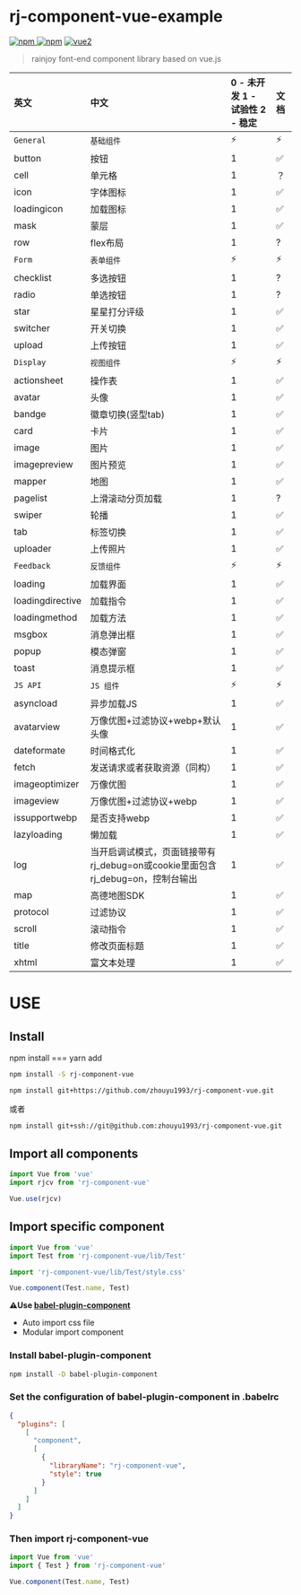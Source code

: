 # rj-component-vue-example

[![npm](https://img.shields.io/npm/v/rj-component-vue.svg) ![npm](https://img.shields.io/npm/dm/rj-component-vue.svg)](https://www.npmjs.com/package/rj-component-vue) [![vue2](https://img.shields.io/badge/vue-2.x-brightgreen.svg)](https://vuejs.org/)

> rainjoy font-end component library based on vue.js

| 英文 | 中文 | 0 - 未开发 1 - 试验性 2 - 稳定 | 文档 |
|:---|:---|:---|:---|
| `General` | `基础组件` | ⚡️ | ⚡️ |
| button | 按钮 | 1 | ✅ |
| cell | 单元格 | 1 | ？|
| icon | 字体图标 | 1 | ✅ |
| loadingicon | 加载图标 | 1 | ✅ |
| mask | 蒙层 | 1 | ✅ |
| row | flex布局 | 1 | ? |
| `Form` | `表单组件` | ⚡️ | ⚡️ |
| checklist | 多选按钮 | 1 | ? |
| radio | 单选按钮 | 1 | ? |
| star | 星星打分评级 | 1 | ✅ |
| switcher | 开关切换 | 1 | ✅ |
| upload | 上传按钮 | 1 | ✅ |
| `Display` | `视图组件` | ⚡️ | ⚡️ |
| actionsheet | 操作表 | 1 | ✅ |
| avatar | 头像 | 1 | ✅ |
| bandge | 徽章切换(竖型tab) | 1 | ✅ |
| card | 卡片 | 1 | ✅ |
| image | 图片 | 1 | ✅ |
| imagepreview | 图片预览 | 1 | ✅ |
| mapper | 地图 | 1 | ✅ |
| pagelist | 上滑滚动分页加载 | 1 | ? |
| swiper | 轮播 | 1 | ✅ |
| tab | 标签切换 | 1 | ✅ |
| uploader | 上传照片 | 1 | ✅ |
| `Feedback` | `反馈组件` | ⚡️ | ⚡️ |
| loading | 加载界面 | 1 | ✅ |
| loadingdirective | 加载指令 | 1 | ✅ |
| loadingmethod | 加载方法 | 1 | ✅ |
| msgbox | 消息弹出框 | 1 | ✅ |
| popup | 模态弹窗 | 1 | ✅ |
| toast | 消息提示框 | 1 | ✅ |
| `JS API` | `JS 组件` | ⚡️ | ⚡️ |
| asyncload | 异步加载JS | 1 | ✅ |
| avatarview | 万像优图+过滤协议+webp+默认头像 | 1 | ✅ |
| dateformate | 时间格式化 | 1 | ✅ |
| fetch | 发送请求或者获取资源（同构） | 1 | ✅ |
| imageoptimizer | 万像优图 | 1 | ✅ |
| imageview | 万像优图+过滤协议+webp | 1 | ✅ |
| issupportwebp | 是否支持webp | 1 | ✅ |
| lazyloading | 懒加载 | 1 | ✅ |
| log | 当开启调试模式，页面链接带有rj_debug=on或cookie里面包含rj_debug=on，控制台输出 | 1 | ✅ |
| map | 高德地图SDK | 1 | ✅ |
| protocol | 过滤协议 | 1 | ✅ |
| scroll | 滚动指令 | 1 | ✅ |
| title | 修改页面标题 | 1 | ✅ |
| xhtml | 富文本处理 | 1 | ✅ |

# USE

## Install

npm install === yarn add

``` bash
npm install -S rj-component-vue
```

``` bash
npm install git+https://github.com/zhouyu1993/rj-component-vue.git
```

或者

``` bash
npm install git+ssh://git@github.com:zhouyu1993/rj-component-vue.git
```

## Import all components

``` js
import Vue from 'vue'
import rjcv from 'rj-component-vue'

Vue.use(rjcv)
```

## Import specific component

``` js
import Vue from 'vue'
import Test from 'rj-component-vue/lib/Test'

import 'rj-component-vue/lib/Test/style.css'

Vue.component(Test.name, Test)
```

**⚠️Use [babel-plugin-component](https://www.npmjs.com/package/babel-plugin-component)**

- Auto import css file
- Modular import component

### Install babel-plugin-component

``` bash
npm install -D babel-plugin-component
```

### Set the configuration of babel-plugin-component in .babelrc

``` json
{
  "plugins": [
    [
      "component",
      [
        {
          "libraryName": "rj-component-vue",
          "style": true
        }
      ]
    ]
  ]
}
```

### Then import rj-component-vue

``` js
import Vue from 'vue'
import { Test } from 'rj-component-vue'

Vue.component(Test.name, Test)
```
